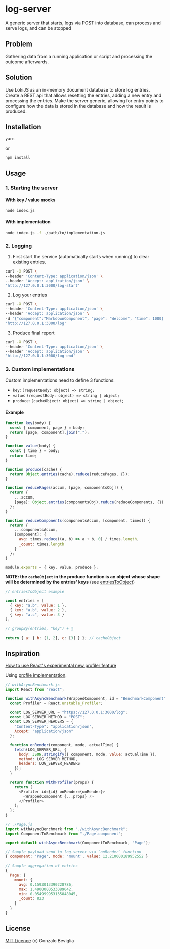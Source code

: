 # log-server

A generic server that starts, logs via POST into database, can process and serve logs, and can be stopped

## Problem

Gathering data from a running application or script and processing the outcome afterwards.

## Solution

Use LokiJS as an in-memory document database to store log entries. Create a REST api that allows resetting the entries, adding a new entry and processing the entries. Make the server generic, allowing for entry points to configure how the data is stored in the database and how the result is produced.

## Installation

```sh
yarn
```

or

```sh
npm install
```

## Usage

### 1. Starting the server

#### With key / value mocks

```sh
node index.js
```

#### With implementation

```sh
node index.js -f ./path/to/implementation.js
```

### 2. Logging

1. First start the service (automatically starts when running) to clear existing entries.

```sh
curl -X POST \
--header 'Content-Type: application/json' \
--header 'Accept: application/json' \
'http://127.0.0.1:3000/log-start'
```

2. Log your entries

```sh
curl -X POST \
--header 'Content-Type: application/json' \
--header 'Accept: application/json' \
-d '{"component":"MarkdownComponent", "page": "Welcome", "time": 1000}' \
'http://127.0.0.1:3000/log'
```

3. Produce final report

```sh
curl -X POST \
--header 'Content-Type: application/json' \
--header 'Accept: application/json' \
'http://127.0.0.1:3000/log-end'
```

### 3. Custom implementations

Custom implementations need to define 3 functions:

- `key`: `(requestBody: object) => string;`
- `value`: `(requestBody: object) => string | object;`
- `produce`: `(cacheObject: object) => string | object;`

#### Example

```js
function key(body) {
  const { component, page } = body;
  return [page, component].join(".");
}

function value(body) {
  const { time } = body;
  return time;
}

function produce(cache) {
  return Object.entries(cache).reduce(reducePages, {});
}

function reducePages(accum, [page, componentsObj]) {
  return {
    ...accum,
    [page]: Object.entries(componentsObj).reduce(reduceComponents, {})
  };
}

function reduceComponents(componentsAccum, [component, times]) {
  return {
    ...componentsAccum,
    [component]: {
      avg: times.reduce((a, b) => a + b, 0) / times.length,
      _count: times.length
    }
  };
}

module.exports = { key, value, produce };
```

**NOTE: the `cacheObject` in the produce function is an object whose shape will be determined by the entries' keys** (see [entriesToObject](https://github.com/GonchuB/log-server/blob/master/src/db.helpers.js))

```js
// entriesToObject example

const entries = [
  { key: "a.b", value: 1 },
  { key: "a.b", value: 2 },
  { key: "a.c", value: 3 }
];

// groupBy(entries, "key") + 🍫

return { a: { b: [1, 2], c: [3] } }; // cacheObject
```

## Inspiration

[How to use React's experimental new profiler feature](https://medium.com/@dave_lunny/how-to-use-reacts-experimental-new-profiler-feature-c340674e5d0e)

Using [profile implementation](https://github.com/GonchuB/log-server/blob/master/impls/profiler.js).

```js
// withAsyncBenchmark.js
import React from "react";

function withAsyncBenchmark(WrappedComponent, id = "BenchmarkComponent") {
  const Profiler = React.unstable_Profiler;

  const LOG_SERVER_URL = "https://127.0.0.1:3000/log";
  const LOG_SERVER_METHOD = "POST";
  const LOG_SERVER_HEADERS = {
    "Content-Type": "application/json",
    Accept: "application/json"
  };

  function onRender(component, mode, actualTime) {
    fetch(LOG_SERVER_URL, {
      body: JSON.stringify({ component, mode, value: actualTime }),
      method: LOG_SERVER_METHOD,
      headers: LOG_SERVER_HEADERS
    });
  }

  return function WithProfiler(props) {
    return (
      <Profiler id={id} onRender={onRender}>
        <WrappedComponent {...props} />
      </Profiler>
    );
  };
}
```

```js
// ./Page.js
import withAsyncBenchmark from "./withAsyncBenchmark";
import ComponentToBenchmark from "./Page.component";

export default withAsyncBenchmark(ComponentToBenchmark, "Page");
```

```js
// Sample payload send to log-server via `onRender` function
{ component: 'Page', mode: 'mount', value: 12.210000189952552 }
```

```js
// Sample aggregation of entries
{
  Page: {
    mount: {
      avg: 0.1593013390228786,
      max: 1.4900000533089042,
      min: 0.054999953135848045,
      _count: 823
    }
  }
}
```

## License

[MIT Licence](https://github.com/GonchuB/log-server/blob/master/LICENSE) (c) Gonzalo Beviglia
